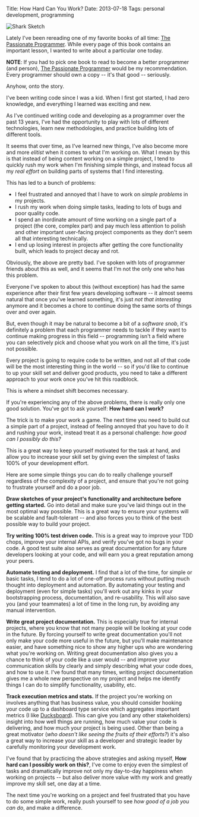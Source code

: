 Title: How Hard Can You Work?
Date: 2013-07-18
Tags: personal development, programming


![Shark Sketch][]


Lately I've been rereading one of my favorite books of all time:
[The Passionate Programmer][].  While every page of this book contains an
important lesson, I wanted to write about a particular one today.

**NOTE**: If you had to pick one book to read to become a better programmer (and
person), [The Passionate Programmer][] would be my recommendation.  Every
programmer should own a copy -- it's that good -- seriously.

Anyhow, onto the story.

I've been writing code since I was a kid.  When I first got started, I had zero
knowledge, and everything I learned was exciting and new.

As I've continued writing code and developing as a programmer over the past 13
years, I've had the opportunity to play with lots of different technologies,
learn new methodologies, and practice building lots of different tools.

It seems that over time, as I've learned new things, I've also become more and
more *elitist* when it comes to what I'm working on.  What I mean by this is
that instead of being content working on a simple project, I tend to quickly
rush my work when I'm finishing simple things, and instead focus all my *real
effort* on building parts of systems that I find interesting.

This has led to a bunch of problems:

- I feel frustrated and annoyed that I have to work on *simple problems* in my
  projects.
- I rush my work when doing simple tasks, leading to lots of bugs and poor
  quality code.
- I spend an inordinate amount of time working on a single part of a project
  (the core, complex part) and pay much less attention to polish and other
  important user-facing project components as they don't seem all that
  interesting technically.
- I end up losing interest in projects after getting the core functionality
  built, which leads to project decay and rot.

Obviously, the above are pretty bad.  I've spoken with lots of programmer
friends about this as well, and it seems that I'm not the only one who has this
problem.

Everyone I've spoken to about this (without exception) has had the same
experience after their first few years developing software -- it almost seems
natural that once you've learned something, it's just *not that interesting*
anymore and it becomes a chore to continue doing the same sorts of things over
and over again.

But, even though it may be natural to become a bit of a *software snob*, it's
definitely a problem that each programmer needs to tackle if they want to
continue making progress in this field -- programming isn't a field where you
can selectively pick and choose what you work on all the time, it's just not
possible.

Every project is going to require code to be written, and not all of that code
will be the most interesting thing in the world -- so if you'd like to continue
to up your skill set and deliver good products, you need to take a different
approach to your work once you've hit this roadblock.

This is where a mindset shift becomes necessary.

If you're experiencing any of the above problems, there is really only one good
solution.  You've got to ask yourself: **How hard can I work?**

The trick is to make your work a game.  The next time you need to build out a
simple part of a project, instead of feeling annoyed that you have to do it and
rushing your work, instead treat it as a personal challenge: *how good can I
possibly do this?*

This is a great way to keep yourself motivated for the task at hand, and allow
you to increase your skill set by giving even the simplest of tasks 100% of your
development effort.

Here are some simple things you can do to really challenge yourself regardless
of the complexity of a project, and ensure that you're not going to frustrate
yourself and do a poor job.

**Draw sketches of your project's functionality and architecture before getting
started.**  Go into detail and make sure you've laid things out in the most
optimal way possible.  This is a great way to ensure your systems will be
scalable and fault-tolerant -- and also forces you to think of the best possible
way to build your project.

**Try writing 100% test driven code.**  This is a great way to improve your TDD
chops, improve your internal APIs, and verify you've got no bugs in your code.
A good test suite also serves as great documentation for any future developers
looking at your code, and will earn you a great reputation among your peers.

**Automate testing and deployment.**  I find that a lot of the time, for simple
or basic tasks, I tend to do a lot of one-off process runs without putting much
thought into deployment and automation.  By automating your testing and
deployment (even for simple tasks) you'll work out any kinks in your
bootstrapping process, documentation, and re-usability.  This will also save you
(and your teammates) a lot of time in the long run, by avoiding any manual
intervention.

**Write great project documentation.**  This is especially true for internal
projects, where you know that not many people will be looking at your code in
the future.  By forcing yourself to write great documentation you'll not only
make your code more useful in the future, but you'll make maintenance easier,
and have something nice to show any higher ups who are wondering what you're
working on.  Writing great documentation also gives you a chance to think of
your code like a user would -- and improve your communication skills by clearly
and simply describing what your code does, and how to use it.  I've found that
many times, writing project documentation gives me a whole new perspective on my
project and helps me identify things I can do to simplify functionality,
usability, etc.

**Track execution metrics and stats.**  If the project you're working on
involves anything that has business value, you should consider hooking your
code up to a dashboard type service which aggregates important metrics (I like
[Ducksboard][]).  This can give you (and any other stakeholders) insight into
how well things are running, how much value your code is delivering, and how
much your project is being used.  Other than being a great motivator (*who
doesn't like seeing the fruits of their efforts?*) it's also a great way to
increase your skill as a developer and strategic leader by carefully monitoring
your development work.

I've found that by practicing the above strategies and asking myself, **How hard
can I possibly work on this?**, I've come to enjoy even the simplest of tasks
and dramatically improve not only my day-to-day happiness when working on
projects -- but also deliver more value with my work and greatly improve my
skill set, one day at a time.

The next time you're working on a project and feel frustrated that you have to
do some simple work, really push yourself to see *how good of a job you can do*,
and make a difference.


  [Shark Sketch]: {filename}/images/2013/shark-sketch.jpg "Shark Sketch"
  [The Passionate Programmer]: http://www.amazon.com/gp/product/1934356344/ref=as_li_ss_tl?ie=UTF8&camp=1789&creative=390957&creativeASIN=1934356344&linkCode=as2&tag=rdegges-20 "The Passionate Programmer"
  [Ducksboard]: http://ducksboard.com/ "Ducksboard"
